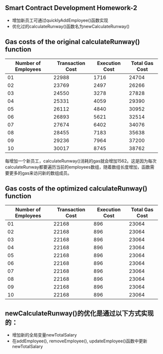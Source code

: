 ## Smart Contract Development Homework-2

- 增加新员工可通过quicklyAddEmployee()函数实现
- 优化过的calculateRunway()函数名为newCalculateRunway()

## Gas costs of the original calculateRunway() function
| Number of Employees| Transaction Cost |	Execution Cost | Total Gas Cost |
| --- | --- | --- | --- |
| 01 | 22988 | 1716 | 24704 |
| 02 | 23769 | 2497 | 26266 |
| 03 | 24550 | 3278 | 27828 |
| 04 | 25331 | 4059 | 29390 |
| 05 | 26112 | 4840 | 30952 |
| 06 | 26893 | 5621 | 32514 |
| 07 | 27674 | 6402 | 34076 |
| 08 | 28455 | 7183 | 35638 |
| 09 | 29236 | 7964 | 37200 |
| 10 | 30017 | 8745 | 38762 |

每增加一个新员工，calculateRunway()消耗的gas就会增加1562。这是因为每次calculateRunway都要遍历当前的employees数组，随着数组长度增加，函数需要更多的gas来访问新的数组成员。

## Gas costs of the optimized calculateRunway() function

| Number of Employees| Transaction Cost |	Execution Cost | Total Gas Cost |
| --- | --- | --- | --- |
| 01 | 22168 | 896 | 23064 |
| 02 | 22168 | 896 | 23064 |
| 03 | 22168 | 896 | 23064 |
| 04 | 22168 | 896 | 23064 |
| 05 | 22168 | 896 | 23064 |
| 06 | 22168 | 896 | 23064 |
| 07 | 22168 | 896 | 23064 |
| 08 | 22168 | 896 | 23064 |
| 09 | 22168 | 896 | 23064 |
| 10 | 22168 | 896 | 23064 |

## newCalculateRunway()的优化是通过以下方式实现的：
- 增加新的全局变量newTotalSalary
- 在addEmployee(), removeEmployee(), updateEmployee()函数中更新newTotalSalary
